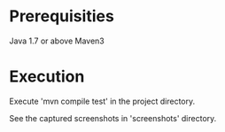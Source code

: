 # Prerequisities

Java 1.7 or above
Maven3

# Execution

Execute 'mvn compile test' in the project directory.

See the captured screenshots in 'screenshots' directory.

